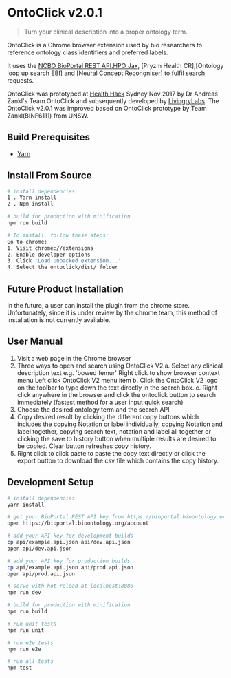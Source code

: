 # OntoClick v2.0.1

> Turn your clinical description into a proper ontology term.

OntoClick is a Chrome browser extension used by bio researchers to reference ontology class identifiers and preferred labels.

It uses the [NCBO BioPortal REST API](http://bioportal.bioontology.org/),[HPO Jax](), [Pryzm Health CR],[Ontology loop up search EBI] and [Neural Concept Recongniser] to fulfil search requests.

OntoClick was prototyped at [Health Hack](https://www.healthhack.com.au/) Sydney Nov 2017 by Dr Andreas Zankl's Team OntoClick and subsequently developed by [LivingryLabs](https://www.livingrylabs.net/). The OntoClick v2.0.1 was improved based on OntoClick prototype by Team Zankl(BINF6111) from UNSW.


## Build Prerequisites

* [Yarn](https://yarnpkg.com/en/docs/install)


## Install From Source
``` bash
# install dependencies
1 . Yarn install
2 . Npm install

# build for production with minification
npm run build

# To install, follow these steps:
Go to chrome:
1. Visit chrome://extensions
2. Enable developer options 
3. Click 'Load unpacked extension...'
4. Select the ontoclick/dist/ folder
```

## Future Product Installation
In the future, a user can install the plugin from the chrome store. Unfortunately, since it is under review by the chrome team, this method of installation is not currently available. 

## User Manual
1. Visit a web page in the Chrome browser
2. Three ways to open and search using OntoClick V2
    a. Select any clinical description text e.g. 'bowed femur'
       Right click to show browser context menu
       Left click OntoClick V2 menu item
    b. Click the OntoClick V2 logo on the toolbar to type down the text directly in the search box.
    c. Right click anywhere in the browser and click the ontoclick button to search immediately (fastest method for a user input quick search)
3. Choose the desired ontology term and the search API
4. Copy desired result by clicking the different copy buttons which includes the copying Notation or label individually, copying Notation and label together,   copying search text, notation and label all together or clicking the save to history button when multiple results are desired to be copied. Clear button refreshes copy history.
5. Right click to click paste to paste the copy text directly or click the export button to download the csv file which contains the copy history.


## Development Setup

``` bash
# install dependencies
yarn install

# get your BioPortal REST API key from https://bioportal.bioontology.org/account
open https://bioportal.bioontology.org/account

# add your API key for development builds
cp api/example.api.json api/dev.api.json
open api/dev.api.json

# add your API key for production builds
cp api/example.api.json api/prod.api.json
open api/prod.api.json

# serve with hot reload at localhost:8080
npm run dev

# build for production with minification
npm run build

# run unit tests
npm run unit

# run e2e tests
npm run e2e

# run all tests
npm test
```
